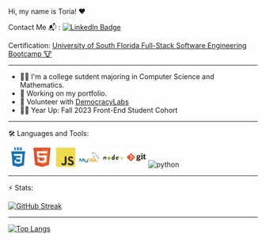 Hi, my name is Toria! ❤️
 
Contact Me 📬 : 
<a href="https://www.linkedin.com/in/victoria-sellers-9630a6251/">
    <img src="https://img.shields.io/badge/LinkedIn-blue?style=for-the-badge&logo=linkedin&logoColor=white" alt="LinkedIn Badge"/>
  </a>

Certification: 
[University of South Florida Full-Stack Software Engineering Bootcamp 🐮 ](https://www.credential.net/aef4bdc3-1a7f-4305-8171-a4cbf522cd62#gs.0p2s41)

---

- 👩‍💻 I'm a college sutdent majoring in Computer Science and Mathematics.
- 📝 Working on my portfolio.
- 🤲 Volunteer with [DemocracyLabs](https://www.democracylab.org/?gclid=CjwKCAiAx_GqBhBQEiwAlDNAZu0ov-p5S62OHvpHlTdnnrS8ZXl3RGHVIVtn-FpNTW6aCfM8yvM_pRoC0L0QAvD_BwE) 
- ✌🏽  Year Up: Fall 2023 Front-End Student Cohort 


---
🛠️ Languages and Tools: 
<div>
  <img src="https://github.com/devicons/devicon/blob/master/icons/css3/css3-plain-wordmark.svg"  title="CSS3" alt="CSS" width="40" height="40"/>&nbsp;
  <img src="https://github.com/devicons/devicon/blob/master/icons/html5/html5-original.svg" title="HTML5" alt="HTML" width="40" height="40"/>&nbsp;
  <img src="https://github.com/devicons/devicon/blob/master/icons/javascript/javascript-original.svg" title="JavaScript" alt="JavaScript" width="40" height="40"/>&nbsp;
  <img src="https://github.com/devicons/devicon/blob/master/icons/mysql/mysql-original-wordmark.svg" title="MySQL"  alt="MySQL" width="40" height="40"/>&nbsp;
  <img src="https://github.com/devicons/devicon/blob/master/icons/nodejs/nodejs-original-wordmark.svg" title="NodeJS" alt="NodeJS" width="40" height="40"/>&nbsp;
  <img src="https://github.com/devicons/devicon/blob/master/icons/git/git-original-wordmark.svg" title="Git" **alt="Git" width="40" height="40"/>
  <img src="https://github.com/devicons/devicon/tree/master/icons/python/python-original-wordmark.svg" title="Python" alt="python" width="40" height="40"/>
</div>

---
⚡ Stats: 

[![GitHub Streak](http://github-readme-streak-stats.herokuapp.com?user=toriasellers&theme=dark&background=000000)](https://git.io/streak-stats)

---

[![Top Langs](https://github-readme-stats.vercel.app/api/top-langs/?username=toriasellers&layout=compact&theme=vision-friendly-dark)](https://github.com/anuraghazra/github-readme-stats)
